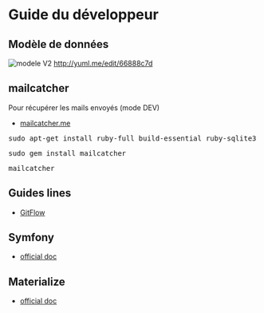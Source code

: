 # Guide du développeur

## Modèle de données

![modele V2](https://yuml.me/66888c7d.png)
http://yuml.me/edit/66888c7d

## mailcatcher

Pour récupérer les mails envoyés (mode DEV)

* [mailcatcher.me](https://mailcatcher.me/)
<pre>sudo apt-get install ruby-full build-essential ruby-sqlite3</pre>
<pre>sudo gem install mailcatcher</pre>
<pre>mailcatcher</pre>

## Guides lines
* [GitFlow](https://www.grafikart.fr/formations/git/git-flow)

## Symfony
* [official doc](https://symfony.com/doc/current/index.html)

## Materialize
* [official doc](https://materializecss.com/)
